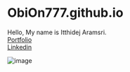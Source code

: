 # ObiOn777.github.io

Hello, My name is Itthidej Aramsri. <br/>
[Portfolio](https://itthidejaramsri.pythonanywhere.com) <br/>
[Linkedin](https://www.linkedin.com/in/itthidej-aramsri-214184234/)

![image](https://github.com/ObiOn777/ObiOn777.github.io/assets/100425084/89b36d63-21f5-4b93-ac40-6ab5e243263d)

